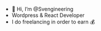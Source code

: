 - 👋 Hi, I’m @Svengineering
- Wordpress & React Developer
- I do freelancing in order to earn :moneybag:
<!---
Svengineering/Svengineering is a ✨ special ✨ repository because its `README.md` (this file) appears on your GitHub profile.
You can click the Preview link to take a look at your changes.
--->
